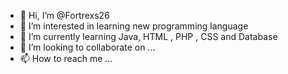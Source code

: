 - 👋 Hi, I’m @Fortrexs26
- 👀 I’m interested in learning new programming language
- 🌱 I’m currently learning Java, HTML , PHP , CSS and Database
- 💞️ I’m looking to collaborate on ...
- 📫 How to reach me ...

<!---
Fortrexs26/Fortrexs26 is a ✨ special ✨ repository because its `README.md` (this file) appears on your GitHub profile.
You can click the Preview link to take a look at your changes.
--->
